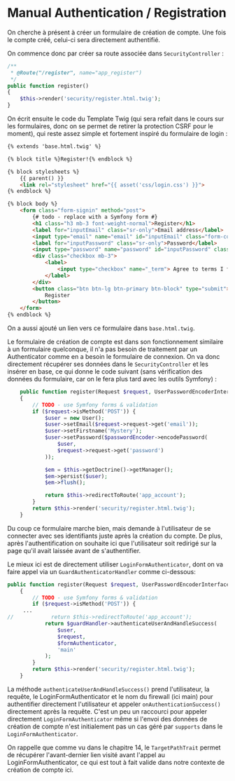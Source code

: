 # Manual Authentication / Registration

On cherche à présent à créer un formulaire de création de compte. Une fois le 
compte créé, celui-ci sera directement authentifié.  

On commence donc par créer sa route associée dans `SecurityController` :
```PHP
/**
 * @Route("/register", name="app_register")
 */
public function register()
{
    $this->render('security/register.html.twig');
}
```

On écrit ensuite le code du Template Twig (qui sera refait dans le cours sur les
formulaires, donc on se permet de retirer la protection CSRF pour le moment), qui
reste assez simple et fortement inspiré du formulaire de login :
```HTML
{% extends 'base.html.twig' %}

{% block title %}Register!{% endblock %}

{% block stylesheets %}
    {{ parent() }}
    <link rel="stylesheet" href="{{ asset('css/login.css') }}">
{% endblock %}

{% block body %}
    <form class="form-signin" method="post">
        {# todo - replace with a Symfony form #}
        <h1 class="h3 mb-3 font-weight-normal">Register</h1>
        <label for="inputEmail" class="sr-only">Email address</label>
        <input type="email" name="email" id="inputEmail" class="form-control" placeholder="Email address" required autofocus>
        <label for="inputPassword" class="sr-only">Password</label>
        <input type="password" name="password" id="inputPassword" class="form-control" placeholder="Password" required>
        <div class="checkbox mb-3">
            <label>
                <input type="checkbox" name="_term"> Agree to terms I for sure read
            </label>
        </div>
        <button class="btn btn-lg btn-primary btn-block" type="submit">
            Register
        </button>
    </form>
{% endblock %}
```

On a aussi ajouté un lien vers ce formulaire dans `base.html.twig`.  

Le formulaire de création de compte est dans son fonctionnement similaire
à un formulaire quelconque, il n'a pas besoin de traitement par un 
Authenticator comme en a besoin le formulaire de connexion. On va 
donc directement récupérer ses données dans le `SecurityController`
et les insérer en base, ce qui donne le code suivant (sans vérification
des données du formulaire, car on le fera plus tard avec les outils Symfony) :
```PHP
    public function register(Request $request, UserPasswordEncoderInterface $passwordEncoder)
    {
        // TODO - use Symfony forms & validation
        if ($request->isMethod('POST')) {
            $user = new User();
            $user->setEmail($request->request->get('email'));
            $user->setFirstname('Mystery');
            $user->setPassword($passwordEncoder->encodePassword(
                $user,
                $request->request->get('password')
            ));

            $em = $this->getDoctrine()->getManager();
            $em->persist($user);
            $em->flush();

            return $this->redirectToRoute('app_account');
        }
        return $this->render('security/register.html.twig');
    }
```

Du coup ce formulaire marche bien, mais demande à l'utilisateur de se connecter 
avec ses identifiants juste après la création du compte. De plus, après 
l'authentification on souhaite ici que l'utilisateur soit redirigé sur la page
qu'il avait laissée avant de s'authentifier.  

Le mieux ici est de directement utiliser `LoginFormAuthenticator`, dont on 
va faire appel via un `GuardAuthenticatorHandler` comme ci-dessous: 
```PHP
public function register(Request $request, UserPasswordEncoderInterface $passwordEncoder, GuardAuthenticatorHandler $guardHandler, LoginFormAuthenticator $formAuthenticator)
    {
        // TODO - use Symfony forms & validation
        if ($request->isMethod('POST')) {
     ...
//            return $this->redirectToRoute('app_account');
            return $guardHandler->authenticateUserAndHandleSuccess(
                $user,
                $request,
                $formAuthenticator,
                'main'
            );
        }
        return $this->render('security/register.html.twig');
    }
```

La méthode `authenticateUserAndHandleSuccess()` prend l'utilisateur,
la requête, le LoginFormAuthenticator et le nom du firewall (ici main)
pour authentifier directement l'utilisateur et appeler `onAuthenticationSuccess()`
directement après la requête. C'est un peu un raccourci pour appeler directement
`LoginFormAuthenticator` même si l'envoi des données de création de compte
n'est initialement pas un cas géré par `supports` dans le `LoginFormAuthenticator`.  

On rappelle que comme vu dans le chapitre 14, le `TargetPathTrait` permet de
récupérer l'avant-dernier lien visité avant l'appel au LoginFormAuthenticator,
ce qui est tout à fait valide dans notre contexte de création de compte ici.

